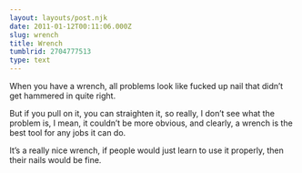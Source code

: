 ```yaml
---
layout: layouts/post.njk
date: 2011-01-12T00:11:06.000Z
slug: wrench
title: Wrench
tumblrid: 2704777513
type: text
---
```

<p>When you have a wrench, all problems look like fucked up nail that didn&rsquo;t get hammered in quite right.</p>

<p>But if you pull on it, you can straighten it, so really, I don&rsquo;t see what the problem is, I mean, it couldn&rsquo;t be more obvious, and clearly, a wrench is the best tool for any jobs it can do.</p>

<p>It&rsquo;s a really nice wrench, if people would just learn to use it properly, then their nails would be fine.</p>
